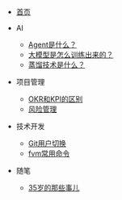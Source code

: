 * [首页](/)

* AI
  * [Agent是什么？](docs/articles/ai/1-Agent.md)
  * [大模型是怎么训练出来的？](docs/articles/ai/2-LargeModel.md)
  * [蒸馏技术是什么？](docs/articles/ai/3-蒸馏技术.md)

* 项目管理
  * [OKR和KPI的区别](docs/articles/life/2-OKR&KPI.md)
  * [风险管理](docs/articles/management/risk-management.md)

* 技术开发
  * [Git用户切换](docs/articles/tech/user-switch.md)
  * [fvm常用命令](docs/articles/tech/2-fvm常用命令.md)
* 随笔
  * [35岁的那些事儿](docs/articles/life/1-35.md)
  

